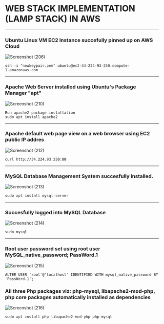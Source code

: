 # WEB STACK IMPLEMENTATION (LAMP STACK) IN AWS
___

### Ubuntu Linux VM EC2 Instance succefully pinned up on AWS Cloud
![Screenshot (206)](https://user-images.githubusercontent.com/57721371/204056046-527798a6-eefe-4f41-ae7e-14bb468a649b.png)

``` 
ssh -i "newkeypair.pem" ubuntu@ec2-34-224-93-250.compute-1.amazonaws.com
```
___

### Apache Web Server installed using Ubuntu's Package Manager "apt"
![Screenshot (210)](https://user-images.githubusercontent.com/57721371/204056522-a9e2c2e7-2a52-4f12-855a-b81f0bc2b87a.png)
```
Run apache2 package installation
sudo apt install apache2
```
___

### Apache default web page view on a web browser using EC2 public IP addres
![Screenshot (212)](https://user-images.githubusercontent.com/57721371/204057261-d3d4fcbb-5a49-4667-8ea8-cf2f8f6b080d.png)
```
curl http://34.224.93.250:80
```
___
### MySQL Database Management System succesfully installed.
![Screenshot (213)](https://user-images.githubusercontent.com/57721371/204059014-06fb2736-73f2-4d05-9f4c-1613203b4e21.png)
```
sudo apt install mysql-server
```
___
### Succesfully logged into MySQL Database
![Screenshot (214)](https://user-images.githubusercontent.com/57721371/204059490-3598686e-a14a-4b2c-a2ba-37f3f0490769.png)
```
sudo mysql
```
___
### Root user password set using root user MySQL_native_password; PassWord.1
![Screenshot (215)](https://user-images.githubusercontent.com/57721371/204060023-8788305e-0e0f-4899-85b0-c5bc1fe08835.png)
```
ALTER USER 'root'@'localhost' IDENTIFIED WITH mysql_native_password BY 'PassWord.1';
```
### All three Php packages viz: php-mysql, libapache2-mod-php, php core packages automatically installed as dependencies
![Screenshot (216)](https://user-images.githubusercontent.com/57721371/204061851-a56b1992-59cf-4a17-bbf8-0affd7245976.png)
```
sudo apt install php libapache2-mod-php php-mysql
```
































